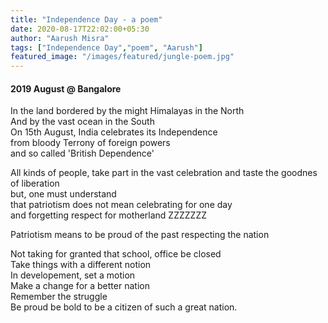 ```yaml
---
title: "Independence Day - a poem"
date: 2020-08-17T22:02:00+05:30
author: "Aarush Misra"
tags: ["Independence Day","poem", "Aarush"]
featured_image: "/images/featured/jungle-poem.jpg"
---
```

#### 2019 August  @ Bangalore ####

In the land bordered by the might Himalayas in the North  
And by the vast ocean in the South  
On 15th August, India celebrates its Independence  
from bloody Terrony of foreign powers  
and so called 'British Dependence'  


All kinds of people, take part in the vast celebration
and taste the goodnes of liberation  
but, one must understand  
that patriotism does not mean celebrating for one day  
and forgetting respect for motherland ZZZZZZZ  

Patriotism means to be proud of the past 
respecting the nation

Not taking for granted that school, office be closed  
Take things with a different notion  
In developement, set a motion  
Make a change for a better nation  
Remember the struggle  
Be proud be bold to be a citizen of such a great nation.  
